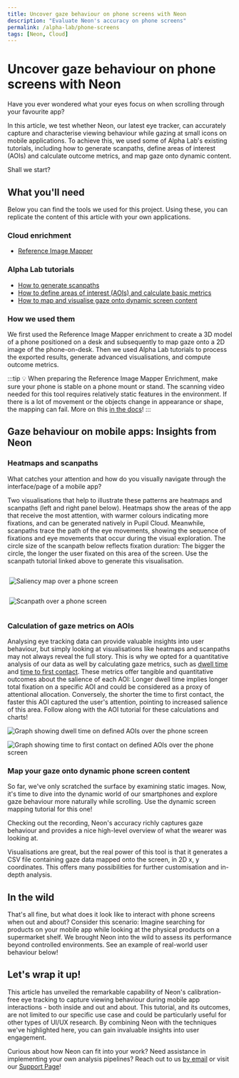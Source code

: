 ```yaml
---
title: Uncover gaze behaviour on phone screens with Neon
description: "Evaluate Neon's accuracy on phone screens"
permalink: /alpha-lab/phone-screens
tags: [Neon, Cloud]
---
```


<script setup>
import TagLinks from '@components/TagLinks.vue'
</script>

# Uncover gaze behaviour on phone screens with Neon

<TagLinks :tags="$frontmatter.tags" />

<Youtube src="gp5O1uskDME"/>

Have you ever wondered what your eyes focus on when scrolling through your favourite app?

In this article, we test whether Neon, our latest eye tracker, can accurately capture and characterise viewing behaviour
while gazing at small icons on mobile applications. To achieve this, we used some of Alpha Lab's existing tutorials, including
how to generate scanpaths, define areas of interest (AOIs) and calculate outcome metrics, and map gaze onto dynamic content.

Shall we start?

## What you'll need

Below you can find the tools we used for this project. Using these, you can replicate the content of this article with
your own applications.

### Cloud enrichment

- [Reference Image Mapper](https://docs-staging.pupil-labs.com/pupil-cloud/enrichments/reference-image-mapper/)

### Alpha Lab tutorials

- [How to generate scanpaths](/scanpath-rim/)
- [How to define areas of interest (AOIs) and calculate basic metrics](/gaze-metrics-in-aois/)
- [How to map and visualise gaze onto dynamic screen content](/map-your-gaze-to-a-2d-screen/)

### How we used them

We first used the Reference Image Mapper enrichment to create a 3D model of a phone positioned on a desk and subsequently to map gaze onto a 2D image of the phone-on-desk. Then we used Alpha Lab tutorials to process the exported results, generate advanced visualisations, and compute outcome metrics.

:::tip
:bulb:
When preparing the Reference Image Mapper Enrichment, make sure your phone is stable on a phone mount or stand. The
scanning video needed for this tool requires relatively static features in the environment. If there is a lot of movement
or the objects change in appearance or shape, the mapping can fail. More on this [in the docs](https://docs-staging.pupil-labs.com/neon/pupil-cloud/enrichments/reference-image-mapper/#setup)!
:::

## Gaze behaviour on mobile apps: Insights from Neon

### Heatmaps and scanpaths

What catches your attention and how do you visually navigate through the interface/page of a mobile app?

Two visualisations that help to illustrate these patterns are heatmaps and scanpaths (left and right panel below). Heatmaps show the areas of the app that receive the most attention, with warmer colours indicating more fixations, and can be generated natively in Pupil Cloud. Meanwhile, scanpaths trace the path of the eye movements, showing the sequence of fixations and eye movements that occur during the visual exploration. The circle size of the scanpath below reflects fixation duration: The bigger the circle, the longer the user fixated on this area of the screen. Use the scanpath tutorial linked above to generate this visualisation.

<div class="mcontainer">
  <div class="col-mcontainer">

![Saliency map over a phone screen](./1.phone-heatmap.jpeg)

  </div>
  <div class="col-mcontainer">

![Scanpath over a phone screen](./2.phone-nadia_scanpath.jpeg)

  </div>
</div>

### Calculation of gaze metrics on AOIs

Analysing eye tracking data can provide valuable insights into user behaviour, but simply looking at visualisations like
heatmaps and scanpaths may not always reveal the full story. This is why we opted for a quantitative analysis of our data
as well by calculating gaze metrics, such as [dwell time](/gaze-metrics-in-aois/#dwell-time) and
[time to first contact](/gaze-metrics-in-aois/#time-to-first-contact). These metrics offer tangible and
quantitative outcomes about the salience of each AOI: Longer dwell time implies longer total fixation on a specific AOI
and could be considered as a proxy of attentional allocation. Conversely, the shorter the time to first contact, the faster
this AOI captured the user's attention, pointing to increased salience of this area. Follow along with the AOI tutorial
for these calculations and charts!

![Graph showing dwell time on defined AOIs over the phone screen](./3.phone-dwell-time.png)

![Graph showing time to first contact on defined AOIs over the phone screen](./4.phone-first-contact.png)

### Map your gaze onto dynamic phone screen content

So far, we've only scratched the surface by examining static images. Now, it's time to dive into the dynamic world of
our smartphones and explore gaze behaviour more naturally while scrolling. Use the dynamic screen mapping tutorial for this one!

Checking out the recording, Neon's accuracy richly captures gaze behaviour and provides a nice high-level overview of
what the wearer was looking at.

Visualisations are great, but the real power of this tool is that it generates a CSV file containing gaze data mapped
onto the screen, in 2D x, y coordinates. This offers many possibilities for further customisation and in-depth analysis.

<Youtube src="RKrf3YQjzao"/>

## In the wild

That's all fine, but what does it look like to interact with phone screens when out and about? Consider this scenario:
Imagine searching for products on your mobile app while looking at the physical products on a supermarket shelf. We
brought Neon into the wild to assess its performance beyond controlled environments. See an example of real-world user
behaviour below!

<Youtube src="enkOC7_wf0U"/>

## Let's wrap it up!

This article has unveiled the remarkable capability of Neon's calibration-free eye tracking to capture
viewing behaviour during mobile app interactions - both inside and out and about. This tutorial, and its outcomes,
are not limited to our specific use case and could be particularly useful for other types of UI/UX research. By combining
Neon with the techniques we've highlighted here, you can gain invaluable insights into user engagement.

Curious about how Neon can fit into your work? Need assistance in implementing your own analysis pipelines? Reach out to
us [by email](mailto:info@pupil-labs.com) or visit our [Support Page](https://pupil-labs.com/products/support/)!

<style scoped>
.mcontainer{
  display: flex;
  flex-wrap: wrap;
}
.col-mcontainer{
  flex: 50%;
  padding: 0 4px;
}
@media screen and (min-width: 1025px) and (max-width: 1200px) {
  .col-mcontainer{
    flex: 100%;
  }
}
@media screen and (max-width: 800px) {
    .col-mcontainer{
    flex: 50%;
  }
}
@media screen and (max-width: 400px) {
  .col-mcontainer{
    flex: 100%;
  }
}
</style>
